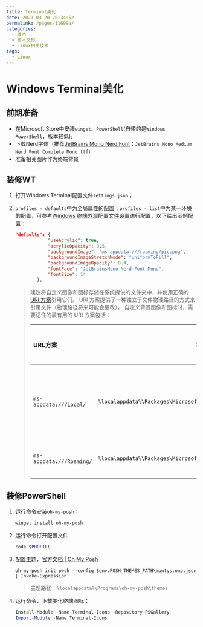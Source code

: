 ```yaml
---
title: Terminal美化
date: 2023-03-20 20:34:52
permalink: /pages/11699a/
categories:
  - 技术
  - 技术文档
  - Linux相关技术
tags:
  - Linux
---
```

# Windows Terminal美化

## 前期准备

+ 在Microsoft Store中安装`winget`、`PowerShell`(自带的是`Windows PowerShell`，版本较低);
+ 下载Nerd字体（推荐[JetBrains Mono Nerd Font](https://www.nerdfonts.com/font-downloads)：`JetBrains Mono Medium Nerd Font Complete Mono.ttf`）
+ 准备相关图片作为终端背景

## 装修WT

1. 打开Windows Terminal配置文件`settings.json`；

2. `profiles - defaults`中为全局属性的配置；`profiles - list`中为某一环境的配置，可参考[Windows 终端外观配置文件设置](https://learn.microsoft.com/zh-cn/windows/terminal/customize-settings/profile-appearance)进行配置，以下给出示例配置：

   ```json
   "defaults": {
               "useAcrylic": true,
               "acrylicOpacity": 0.5,
               "backgroundImage": "ms-appdata:///roaming/pic.png",
               "backgroundImageStretchMode": "uniformToFill",
               "backgroundImageOpacity": 0.4,
               "fontFace": "JetBrainsMono Nerd Font Mono",
               "fontSize": 14
           },
   ```

   > 建议将自定义图像和图标存储在系统提供的文件夹中，并使用正确的 [URI 方案](https://learn.microsoft.com/zh-cn/windows/uwp/app-resources/uri-schemes)引用它们。 URI 方案提供了一种独立于文件物理路径的方式来引用文件（物理路径将来可能会更改）。 自定义背景图像和图标时，需要记住的最有用的 URI 方案包括：
   >
   > | URL方案                  | 相应的物理路径                                               | 用途/描述        |
   > | :----------------------- | ------------------------------------------------------------ | ---------------- |
   > | `ms-appdata:///Local/`   | `%localappdata%\Packages\Microsoft.WindowsTerminal_8wekyb3d8bbwe\LocalState\` | 每台计算机的文件 |
   > | `ms-appdata:///Roaming/` | `%localappdata%\Packages\Microsoft.WindowsTerminal_8wekyb3d8bbwe\RoamingState\` | 公用文件         |

## 装修PowerShell

1. 运行命令安装`oh-my-posh`；

   ```powershell
   winget install oh-my-posh
   ```

2. 运行命令打开配置文件
   ```powershell
   code $PROFILE
   ```

3. 配置主题，[官方文档 | Oh My Posh](https://ohmyposh.dev/docs/) 

   ```psl
   oh-my-posh init pwsh --config $env:POSH_THEMES_PATH\montys.omp.json | Invoke-Expression
   ```

   > 主题路径：`%localappdata%\Programs\oh-my-posh\themes` 

4. 运行命令，下载美化终端图标：

   ```powershell
   Install-Module -Name Terminal-Icons -Repository PSGallery
   Import-Module -Name Terminal-Icons
   ```

   